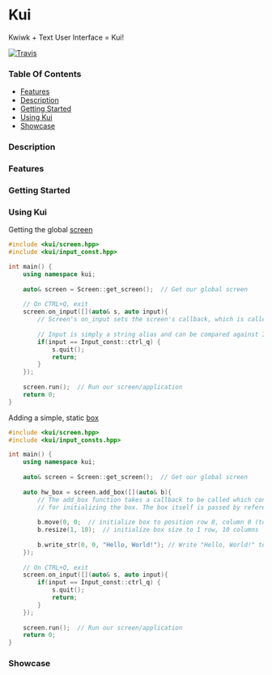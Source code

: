 # Kui
Kwiwk + Text User Interface = Kui!

[![Travis](https://img.shields.io/travis/kwiwk/kui.svg?style=flat-square)](https://travis-ci.org/kwiwk/kui)

### Table Of Contents
 - [Features](#features)
 - [Description](#description)
 - [Getting Started](#getting-started)
 - [Using Kui](#using-kui)
 - [Showcase](#showcase)

### Description

### Features

### Getting Started

### Using Kui
Getting the global [screen](https://kwiwk.github.io/kui/classkui_1_1Screen.html)
```cpp
#include <kui/screen.hpp>
#include <kui/input_const.hpp>

int main() {
    using namespace kui;
    
    auto& screen = Screen::get_screen();  // Get our global screen
    
    // On CTRL+Q, exit
    screen.on_input([](auto& s, auto input){
        // Screen's on_input sets the screen's callback, which is called whenever input is recieved
        
        // Input is simply a string alias and can be compared against Input_const
        if(input == Input_const::ctrl_q) {
            s.quit();
            return;
        }
    });
    
    screen.run();  // Run our screen/application
    return 0;
}
```

Adding a simple, static [box](https://kwiwk.github.io/kui/classkui_1_1Box.html)
```cpp
#include <kui/screen.hpp>
#include <kui/input_consts.hpp>

int main() {
    using namespace kui;
    
    auto& screen = Screen::get_screen();  // Get our global screen
    
    auto hw_box = screen.add_box([](auto& b){
        // The add_box function takes a callback to be called which contains steps
        // for initializing the box. The box itself is passed by reference into the function as ap
        
        b.move(0, 0;  // initialize box to position row 0, column 0 (top left)
        b.resize(1, 10);  // initialize box size to 1 row, 10 columns
        
        b.write_str(0, 0, "Hello, World!"); // Write "Hello, World!" to our box
    });
    
    // On CTRL+Q, exit
    screen.on_input([](auto& s, auto input){
        if(input == Input_const::ctrl_q) {
            s.quit();
            return;
        }
    });
    
    screen.run();  // Run our screen/application
    return 0;
}
```


### Showcase
